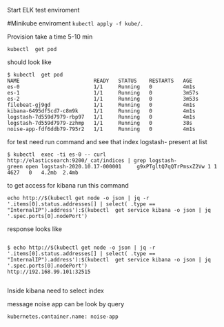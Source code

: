 Start ELK test enviroment 


#Minikube enviroment
```kubectl apply -f kube/.```

Provision take a time 5-10 min

```kubectl  get pod```

should look like 

```
$ kubectl  get pod
NAME                        READY   STATUS    RESTARTS   AGE
es-0                        1/1     Running   0          4m1s
es-1                        1/1     Running   0          3m57s
es-2                        1/1     Running   0          3m53s
filebeat-gj9gd              1/1     Running   0          4m1s
kibana-6495df5cd7-c8m9k     1/1     Running   0          4m1s
logstash-7d559d7979-rbp97   1/1     Running   0          4m1s
logstash-7d559d7979-zzhmp   1/1     Running   0          38s
noise-app-fdf6ddb79-795r2   1/1     Running   0          4m1s
```

for test need run command and see that index logstash- present at list

```
$ kubectl  exec -ti es-0 -- curl http://elasticsearch:9200/_cat/indices | grep logstash-
green open logstash-2020.10.17-000001     g9xPTgltQ7qQTrPmsxZ2Vw 1 1 4627   0   4.2mb  2.4mb
```

to get access for kibana run this command

```
echo http://$(kubectl get node -o json | jq -r '.items[0].status.addresses[] | select( .type == "InternalIP").address'):$(kubectl  get service kibana -o json | jq '.spec.ports[0].nodePort')
```


response looks like 

```

$ echo http://$(kubectl get node -o json | jq -r '.items[0].status.addresses[] | select( .type == "InternalIP").address'):$(kubectl  get service kibana -o json | jq '.spec.ports[0].nodePort')
http://192.168.99.101:32515


```

Inside kibana need to select index 

message noise app can be look by query

```kubernetes.container.name: noise-app```